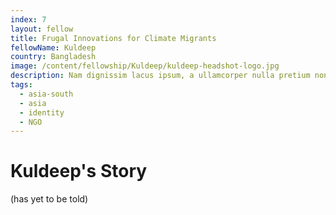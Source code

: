 ```yaml
---
index: 7
layout: fellow
title: Frugal Innovations for Climate Migrants
fellowName: Kuldeep
country: Bangladesh
image: /content/fellowship/Kuldeep/kuldeep-headshot-logo.jpg
description: Nam dignissim lacus ipsum, a ullamcorper nulla pretium non. Aliquam sed enim faucibus, pulvinar felis at, vulputate augue.
tags:
  - asia-south
  - asia
  - identity
  - NGO
---
```


# Kuldeep's Story

(has yet to be told)
